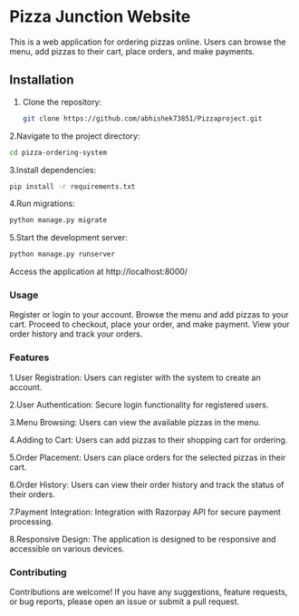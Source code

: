 # Pizza Junction Website

This is a web application for ordering pizzas online. Users can browse the menu, add pizzas to their cart, place orders, and make payments.

## Installation

1. Clone the repository:

   ```bash
   git clone https://github.com/abhishek73851/Pizzaproject.git
   ```
2.Navigate to the project directory:

```bash
cd pizza-ordering-system
```

3.Install dependencies:

```bash
pip install -r requirements.txt
```
4.Run migrations:

```bash
python manage.py migrate
```

5.Start the development server:

```bash
python manage.py runserver
```

Access the application at http://localhost:8000/

### Usage
Register or login to your account.
Browse the menu and add pizzas to your cart.
Proceed to checkout, place your order, and make payment.
View your order history and track your orders.
### Features
1.User Registration: Users can register with the system to create an account.

2.User Authentication: Secure login functionality for registered users.

3.Menu Browsing: Users can view the available pizzas in the menu.

4.Adding to Cart: Users can add pizzas to their shopping cart for ordering.

5.Order Placement: Users can place orders for the selected pizzas in their cart.

6.Order History: Users can view their order history and track the status of their orders.

7.Payment Integration: Integration with Razorpay API for secure payment processing.

8.Responsive Design: The application is designed to be responsive and accessible on various devices.

### Contributing
Contributions are welcome! If you have any suggestions, feature requests, or bug reports, please open an issue or submit a pull request.



